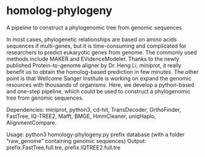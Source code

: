 # homolog-phylogeny
A pipeline to construct a phylogenomic tree from genomic sequences

In most cases, phylogenetic relationships are based on amino acids sequences if multi-genes, but it is time-consuming and complicated for researchers to predict eukaryotic genes from genome. The commonly used methods include MAKER and EVidenceModeler. Thanks to the newly published Protein-to-genome aligner by Dr. Heng Li, miniprot, it really benefit us to obtain the homolog-based prediction in few minutes. The other point is that Wellcome Sanger Institute is working on expand the genomic resources with thousands of organisms. Here, we develop a python-based and one-step pipeline, which could be used to construct a phylogenomic tree from genomic sequences.

Dependencies: miniprot, python3, cd-hit, TransDecoder, OrthoFinder, FastTree, IQ-TREE2, Mafft, BMGE, HmmCleaner, uniqHaplo, AlignmentCompare.

Usage: python3 homology-phylogeny.py prefix database (with a folder "raw_genome" containing genomic sequences)
Output: prefix.FastTree.full.tre, prefix.IQTREE2.full.tre
